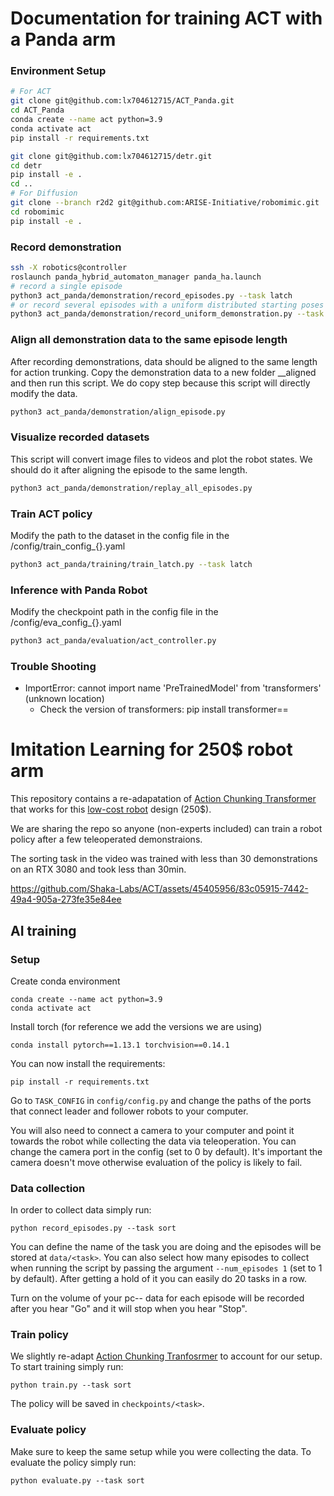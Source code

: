 # Documentation for training ACT with a Panda arm

### Environment Setup
```bash
# For ACT
git clone git@github.com:lx704612715/ACT_Panda.git
cd ACT_Panda
conda create --name act python=3.9
conda activate act
pip install -r requirements.txt

git clone git@github.com:lx704612715/detr.git
cd detr
pip install -e .
cd ..
# For Diffusion
git clone --branch r2d2 git@github.com:ARISE-Initiative/robomimic.git
cd robomimic
pip install -e .
```

### Record demonstration
```bash
ssh -X robotics@controller
roslaunch panda_hybrid_automaton_manager panda_ha.launch
# record a single episode
python3 act_panda/demonstration/record_episodes.py --task latch
# or record several episodes with a uniform distributed starting poses
python3 act_panda/demonstration/record_uniform_demonstration.py --task latch
```

### Align all demonstration data to the same episode length
After recording demonstrations, data should be aligned to the same length for action trunking. 
Copy the demonstration data to a new folder __aligned and then run this script. We do copy step because this script 
will directly modify the data. 
```bash
python3 act_panda/demonstration/align_episode.py 
```

### Visualize recorded datasets
This script will convert image files to videos and plot the robot states. We should do it after aligning the
episode to the same length. 
```bash
python3 act_panda/demonstration/replay_all_episodes.py 
```

### Train ACT policy
Modify the path to the dataset in the config file in the /config/train_config_{}.yaml
```bash
python3 act_panda/training/train_latch.py --task latch
```

### Inference with Panda Robot
Modify the checkpoint path in the config file in the /config/eva_config_{}.yaml
```bash
python3 act_panda/evaluation/act_controller.py
```

### Trouble Shooting
* ImportError: cannot import name 'PreTrainedModel' from 'transformers' (unknown location)
  * Check the version of transformers: pip install transformer==
 

# Imitation Learning for 250$ robot arm
This repository contains a re-adapatation of [Action Chunking Transformer](https://github.com/tonyzhaozh/act/tree/main) that works for this [low-cost robot](https://github.com/AlexanderKoch-Koch/low_cost_robot) design (250$). 

We are sharing the repo so anyone (non-experts included) can train a robot policy after a few teleoperated demonstraions.

The sorting task in the video was trained with less than 30 demonstrations on an RTX 3080 and took less than 30min.

https://github.com/Shaka-Labs/ACT/assets/45405956/83c05915-7442-49a4-905a-273fe35e84ee

## AI training
### Setup
Create conda environment
~~~
conda create --name act python=3.9
conda activate act
~~~

Install torch (for reference we add the versions we are using)
~~~
conda install pytorch==1.13.1 torchvision==0.14.1
~~~

You can now install the requirements:
~~~
pip install -r requirements.txt
~~~

Go to `TASK_CONFIG` in `config/config.py` and change the paths of the ports that connect leader and follower robots to your computer. 

You will also need to connect a camera to your computer and point it towards the robot while collecting the data via teleoperation. You can change the camera port in the config (set to 0 by default). It's important the camera doesn't move otherwise evaluation of the policy is likely to fail. 

### Data collection
In order to collect data simply run:
~~~
python record_episodes.py --task sort
~~~
You can define the name of the task you are doing and the episodes will be stored at `data/<task>`. You can also select how many episodes to collect when running the script by passing the argument `--num_episodes 1` (set to 1 by default). After getting a hold of it you can easily do 20 tasks in a row.

Turn on the volume of your pc-- data for each episode will be recorded after you hear "Go" and it will stop when you hear "Stop".

### Train policy
We slightly re-adapt [Action Chunking Tranfosrmer](https://github.com/tonyzhaozh/act/tree/main) to account for our setup. To start training simply run:
~~~
python train.py --task sort
~~~
The policy will be saved in `checkpoints/<task>`.

### Evaluate policy
Make sure to keep the same setup while you were collecting the data. To evaluate the policy simply run:
~~~
python evaluate.py --task sort
~~~
